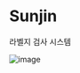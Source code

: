 # Sunjin

라벨지 검사 시스템

![image](https://github.com/lynhyul/Sunjin/assets/76422150/147327d3-4fd4-41ed-85a9-4da65d381d29)
